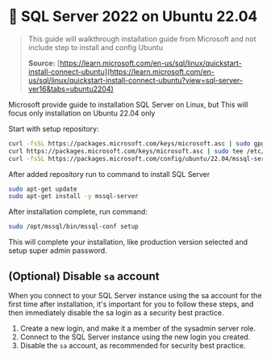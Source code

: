 # :book: SQL Server 2022 on Ubuntu 22.04

> This guide will walkthrough installation guide from Microsoft and not include step to install and config Ubuntu
> 
> **Source:** [https://learn.microsoft.com/en-us/sql/linux/quickstart-install-connect-ubuntu](https://learn.microsoft.com/en-us/sql/linux/quickstart-install-connect-ubuntu?view=sql-server-ver16&tabs=ubuntu2204)

Microsoft provide guide to installation SQL Server on Linux, but This will focus only installation on Ubuntu 22.04 only

Start with setup repository:
```sh
curl -fsSL https://packages.microsoft.com/keys/microsoft.asc | sudo gpg --dearmor -o /usr/share/keyrings/microsoft-prod.gpg
curl https://packages.microsoft.com/keys/microsoft.asc | sudo tee /etc/apt/trusted.gpg.d/microsoft.asc
curl -fsSL https://packages.microsoft.com/config/ubuntu/22.04/mssql-server-2022.list | sudo tee /etc/apt/sources.list.d/mssql-server-2022.list
```

After added repository run to command to install SQL Server
```sh
sudo apt-get update
sudo apt-get install -y mssql-server
```

After installation complete, run command:
```sh
sudo /opt/mssql/bin/mssql-conf setup
```

This will complete your installation, like production version selected and setup super admin password.


## (Optional) Disable `sa` account

When you connect to your SQL Server instance using the sa account for the first time after installation, it's important for you to follow these steps, and then immediately disable the sa login as a security best practice.

1. Create a new login, and make it a member of the sysadmin server role.
2. Connect to the SQL Server instance using the new login you created.
3. Disable the `sa` account, as recommended for security best practice.
